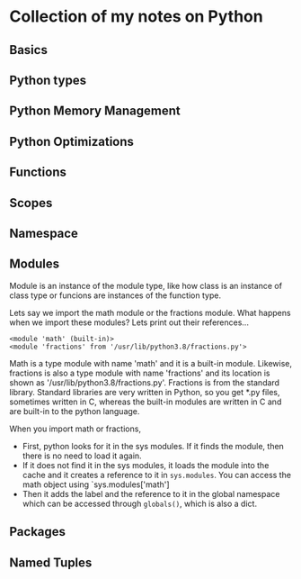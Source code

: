 # Collection of my notes on Python #

## Basics ##

## Python types ##

## Python Memory Management ##

## Python Optimizations ##

## Functions ##

## Scopes ##

## Namespace ##

## Modules ##

Module is an instance of the module type, like how class is an instance of class type or funcions are instances of the function type.

Lets say we import the math module or the fractions module. What happens when we import these modules?
Lets print out their references...
```
<module 'math' (built-in)>
<module 'fractions' from '/usr/lib/python3.8/fractions.py'>
```
Math is a type module with name 'math' and it is a built-in module. Likewise, fractions is also a type module with name 'fractions' and its location is shown as '/usr/lib/python3.8/fractions.py'. Fractions is from the standard library. Standard libraries are very written in Python, so you get *.py files, sometimes written in C, whereas the built-in modules are written in C and are built-in to the python language. 

When you import math or fractions,
- First, python looks for it in the sys modules. If it finds the module, then there is no need to load it again.  
- If it does not find it in the sys modules, it loads the module into the cache and it creates a reference to it in `sys.modules`. You can access the math object using `sys.modules['math']
- Then it adds the label and the reference to it in the global namespace which can be accessed through `globals()`, which is also a dict. 

## Packages ##

## Named Tuples ##